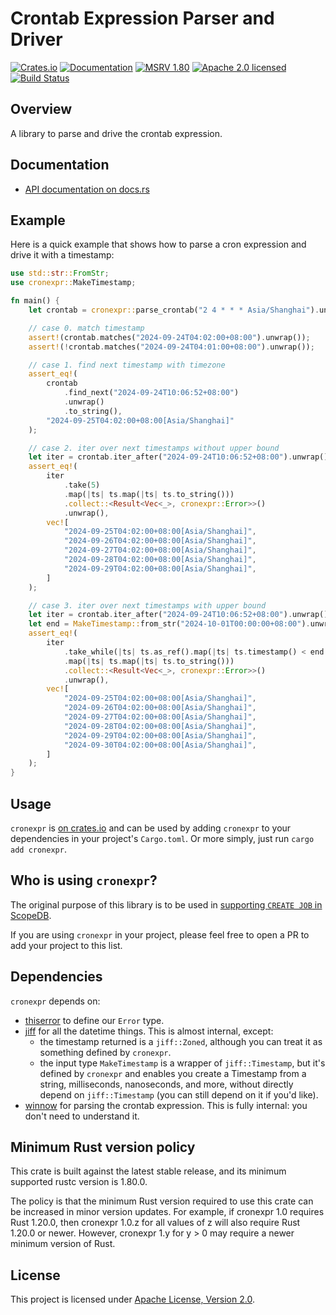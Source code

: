 # Crontab Expression Parser and Driver

[![Crates.io][crates-badge]][crates-url]
[![Documentation][docs-badge]][docs-url]
[![MSRV 1.80][msrv-badge]](https://www.whatrustisit.com)
[![Apache 2.0 licensed][license-badge]][license-url]
[![Build Status][actions-badge]][actions-url]

[crates-badge]: https://img.shields.io/crates/v/cronexpr.svg
[crates-url]: https://crates.io/crates/cronexpr
[docs-badge]: https://docs.rs/cronexpr/badge.svg
[msrv-badge]: https://img.shields.io/badge/MSRV-1.80-green?logo=rust
[docs-url]: https://docs.rs/cronexpr
[license-badge]: https://img.shields.io/crates/l/cronexpr
[license-url]: LICENSE
[actions-badge]: https://github.com/cratesland/cronexpr/workflows/CI/badge.svg
[actions-url]:https://github.com/cratesland/cronexpr/actions?query=workflow%3ACI

## Overview

A library to parse and drive the crontab expression.

## Documentation

* [API documentation on docs.rs](https://docs.rs/cronexpr)

## Example

Here is a quick example that shows how to parse a cron expression and drive it with a timestamp:

```rust
use std::str::FromStr;
use cronexpr::MakeTimestamp;

fn main() {
    let crontab = cronexpr::parse_crontab("2 4 * * * Asia/Shanghai").unwrap();

    // case 0. match timestamp
    assert!(crontab.matches("2024-09-24T04:02:00+08:00").unwrap());
    assert!(!crontab.matches("2024-09-24T04:01:00+08:00").unwrap());

    // case 1. find next timestamp with timezone
    assert_eq!(
        crontab
            .find_next("2024-09-24T10:06:52+08:00")
            .unwrap()
            .to_string(),
        "2024-09-25T04:02:00+08:00[Asia/Shanghai]"
    );

    // case 2. iter over next timestamps without upper bound
    let iter = crontab.iter_after("2024-09-24T10:06:52+08:00").unwrap();
    assert_eq!(
        iter
            .take(5)
            .map(|ts| ts.map(|ts| ts.to_string()))
            .collect::<Result<Vec<_>, cronexpr::Error>>()
            .unwrap(),
        vec![
            "2024-09-25T04:02:00+08:00[Asia/Shanghai]",
            "2024-09-26T04:02:00+08:00[Asia/Shanghai]",
            "2024-09-27T04:02:00+08:00[Asia/Shanghai]",
            "2024-09-28T04:02:00+08:00[Asia/Shanghai]",
            "2024-09-29T04:02:00+08:00[Asia/Shanghai]",
        ]
    );

    // case 3. iter over next timestamps with upper bound
    let iter = crontab.iter_after("2024-09-24T10:06:52+08:00").unwrap();
    let end = MakeTimestamp::from_str("2024-10-01T00:00:00+08:00").unwrap();
    assert_eq!(
        iter
            .take_while(|ts| ts.as_ref().map(|ts| ts.timestamp() < end.0).unwrap_or(true))
            .map(|ts| ts.map(|ts| ts.to_string()))
            .collect::<Result<Vec<_>, cronexpr::Error>>()
            .unwrap(),
        vec![
            "2024-09-25T04:02:00+08:00[Asia/Shanghai]",
            "2024-09-26T04:02:00+08:00[Asia/Shanghai]",
            "2024-09-27T04:02:00+08:00[Asia/Shanghai]",
            "2024-09-28T04:02:00+08:00[Asia/Shanghai]",
            "2024-09-29T04:02:00+08:00[Asia/Shanghai]",
            "2024-09-30T04:02:00+08:00[Asia/Shanghai]",
        ]
    );
}
```

## Usage

`cronexpr` is [on crates.io](https://crates.io/crates/cronexpr) and can be used by adding `cronexpr` to your dependencies in your project's `Cargo.toml`. Or more simply, just run `cargo add cronexpr`.

## Who is using `cronexpr`?

The original purpose of this library is to be used in [supporting `CREATE JOB` in ScopeDB](https://docs.scopedb.io/reference/stmt-ddl/#create-job).

If you are using `cronexpr` in your project, please feel free to open a PR to add your project to this list.

## Dependencies

`cronexpr` depends on:

* [thiserror](https://docs.rs/thiserror/) to define our `Error` type.
* [jiff](https://docs.rs/jiff/) for all the datetime things. This is almost internal, except:
  * the timestamp returned is a `jiff::Zoned`, although you can treat it as something defined by `cronexpr`.
  * the input type `MakeTimestamp` is a wrapper of `jiff::Timestamp`, but it's defined by `cronexpr` and enables you create a Timestamp from a string, milliseconds, nanoseconds, and more, without directly depend on `jiff::Timestamp` (you can still depend on it if you'd like).
* [winnow](https://docs.rs/winnow/) for parsing the crontab expression. This is fully internal: you don't need to understand it.

## Minimum Rust version policy

This crate is built against the latest stable release, and its minimum supported rustc version is 1.80.0.

The policy is that the minimum Rust version required to use this crate can be increased in minor version updates. For example, if cronexpr 1.0 requires Rust 1.20.0, then cronexpr 1.0.z for all values of z will also require Rust 1.20.0 or newer. However, cronexpr 1.y for y > 0 may require a newer minimum version of Rust.

## License

This project is licensed under [Apache License, Version 2.0](LICENSE).

